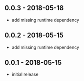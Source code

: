 ## 0.0.3 - 2018-05-18

* add missing runtime dependency

## 0.0.2 - 2018-05-15

* add missing runtime dependency

## 0.0.1 - 2018-05-15

* initial release
